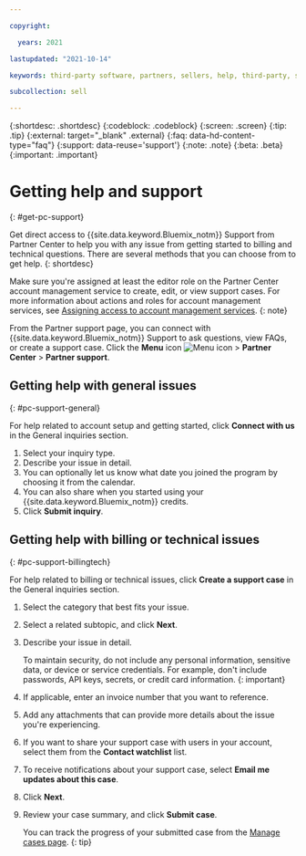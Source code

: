 ```yaml
---

copyright:

  years: 2021

lastupdated: "2021-10-14"

keywords: third-party software, partners, sellers, help, third-party, software, partner center, support

subcollection: sell

---
```


{:shortdesc: .shortdesc}
{:codeblock: .codeblock}
{:screen: .screen}
{:tip: .tip}
{:external: target="_blank" .external}
{:faq: data-hd-content-type="faq"}
{:support: data-reuse='support'}
{:note: .note}
{:beta: .beta}
{:important: .important}

# Getting help and support
{: #get-pc-support}

Get direct access to {{site.data.keyword.Bluemix_notm}} Support from Partner Center to help you with any issue from getting started to billing and technical questions. There are several methods that you can choose from to get help. 
{: shortdesc}

Make sure you're assigned at least the editor role on the Partner Center account management service to create, edit, or view support cases. For more information about actions and roles for account management services, see [Assigning access to account management services](/docs/account?topic=account-account-services#account-management-actions-roles).
{: note}

From the Partner support page, you can connect with {{site.data.keyword.Bluemix_notm}} Support to ask questions, view FAQs, or create a support case. Click the **Menu** icon ![Menu icon](../icons/icon_hamburger.svg "Menu") > **Partner Center** > **Partner support**.

## Getting help with general issues
{: #pc-support-general}

For help related to account setup and getting started, click **Connect with us** in the General inquiries section.

1. Select your inquiry type.
1. Describe your issue in detail.
1. You can optionally let us know what date you joined the program by choosing it from the calendar.
1. You can also share when you started using your {{site.data.keyword.Bluemix_notm}} credits.
1. Click **Submit inquiry**.

## Getting help with billing or technical issues
{: #pc-support-billingtech}

For help related to billing or technical issues, click **Create a support case** in the General inquiries section.

1. Select the category that best fits your issue. 
1. Select a related subtopic, and click **Next**.
1. Describe your issue in detail.

    To maintain security, do not include any personal information, sensitive data, or device or service credentials. For example, don't include passwords, API keys, secrets, or credit card information.
    {: important}

1. If applicable, enter an invoice number that you want to reference. 
1. Add any attachments that can provide more details about the issue you're experiencing.
1. If you want to share your support case with users in your account, select them from the **Contact watchlist** list. 
1. To receive notifications about your support case, select **Email me updates about this case**. 
1. Click **Next**.
1. Review your case summary, and click **Submit case**. 

    You can track the progress of your submitted case from the [Manage cases page](/unifiedsupport/cases). 
    {: tip}

